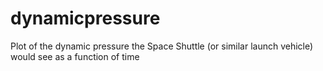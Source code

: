 # dynamicpressure
Plot of the dynamic pressure the Space Shuttle (or similar launch vehicle) would see as a function of time
